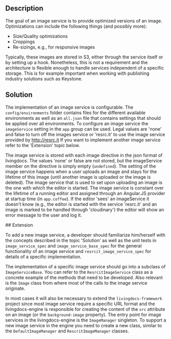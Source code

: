 ## Description

The goal of an image service is to provide optimized versions of an image. Optimizations can include the following things (and possibly more):
- Size/Quality optimizations
- Croppings
- Re-sizings, e.g., for responsive images

Typically, these images are stored in S3, either through the service itself or by setting up a hook. Nonetheless, this is not a requirement and the architecture is flexible enough to handle services independent of a specific storage. This is for example important when working with publishing industry solutions such as Keystone.

## Solution

The implementation of an image service is configurable. 
The `config/environments` folder contains files for the different available environments as well as an `all.json` file that contains settings that should be applied over all environments. To configure an image service the `imageService` setting in the `app` group can be used. Legal values are 'none' and false to turn off the images service or 'resrc.it' to use the image service provided by http://resrc.it
If you want to implement another image service refer to the 'Extension' topic below.

The image service is stored with each image directive in the json format of livingdocs. The values 'none' or false are not stored, but the imageService member on the directive is simply empty (`undefined`). The setting of the image service happens when a user uploads an image and stays for the lifetime of this image (until another image is uploaded or the image is deleted). The image service that is used to set upon uploading an image is the one with which the editor is started. The image service is constant over the lifetime of a running editor and assigned through an Angular.JS provider at startup time (in `app.coffee`). If the editor 'sees' an imageService it doesn't know (e.g., the editor is started with the service 'resrc.it' and an image is marked to be handled through 'cloudinary') the editor will show an error message to the user and log it.

## Extension

To add a new image service, a developer should familiarize him/herself with the concepts described in the topic 'Solution' as well as the unit tests in `image_service_spec` and `image_service_base_spec` for the general functionality of an image service and `resrcit_image_service_spec` for details of a specific implementation.

The implementation of a specific image service should go into a subclass of `ImageServiceBase`. You can refer to the `ResrcitImageService` class as a concrete example of the methods that need to be developed. Also relevant is the `Image` class from where most of the calls to the image service originate.

In most cases it will also be necessary to extend the `livingdocs-framework` project since most image service require a specific URL format and the livingdocs-engine is responsible for creating the content of the `src` attribute on an image (or the `background-image` property). The entry point for image services in the livingdocs-engine is the `ImageManager` singleton. To support a new image service in the engine you need to create a new class, similar to the `DefaultImageManager` and `RescritImageManager` classes.

